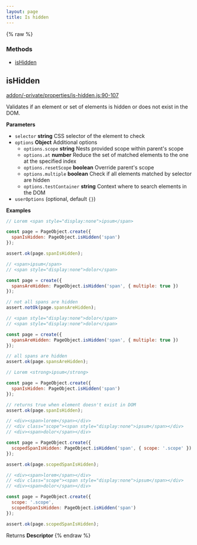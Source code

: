 ```yaml
---
layout: page
title: Is hidden
---
```


{% raw %}
### Methods

- [isHidden](#ishidden)

## isHidden

[addon/-private/properties/is-hidden.js:90-107](https://github.com/san650/ember-cli-page-object/blob/f70ce5d253619a25948ed1de7c34cb3f3978c953/addon/-private/properties/is-hidden.js#L90-L107 "Source code on GitHub")

Validates if an element or set of elements is hidden or does not exist in the DOM.

**Parameters**

-   `selector` **string** CSS selector of the element to check
-   `options` **Object** Additional options
    -   `options.scope` **string** Nests provided scope within parent's scope
    -   `options.at` **number** Reduce the set of matched elements to the one at the specified index
    -   `options.resetScope` **boolean** Override parent's scope
    -   `options.multiple` **boolean** Check if all elements matched by selector are hidden
    -   `options.testContainer` **string** Context where to search elements in the DOM
-   `userOptions`   (optional, default `{}`)

**Examples**

```javascript
// Lorem <span style="display:none">ipsum</span>

const page = PageObject.create({
  spanIsHidden: PageObject.isHidden('span')
});

assert.ok(page.spanIsHidden);
```

```javascript
// <span>ipsum</span>
// <span style="display:none">dolor</span>

const page = create({
  spansAreHidden: PageObject.isHidden('span', { multiple: true })
});

// not all spans are hidden
assert.notOk(page.spansAreHidden);
```

```javascript
// <span style="display:none">dolor</span>
// <span style="display:none">dolor</span>

const page = create({
  spansAreHidden: PageObject.isHidden('span', { multiple: true })
});

// all spans are hidden
assert.ok(page.spansAreHidden);
```

```javascript
// Lorem <strong>ipsum</strong>

const page = PageObject.create({
  spanIsHidden: PageObject.isHidden('span')
});

// returns true when element doesn't exist in DOM
assert.ok(page.spanIsHidden);
```

```javascript
// <div><span>lorem</span></div>
// <div class="scope"><span style="display:none">ipsum</span></div>
// <div><span>dolor</span></div>

const page = PageObject.create({
  scopedSpanIsHidden: PageObject.isHidden('span', { scope: '.scope' })
});

assert.ok(page.scopedSpanIsHidden);
```

```javascript
// <div><span>lorem</span></div>
// <div class="scope"><span style="display:none">ipsum</span></div>
// <div><span>dolor</span></div>

const page = PageObject.create({
  scope: '.scope',
  scopedSpanIsHidden: PageObject.isHidden('span')
});

assert.ok(page.scopedSpanIsHidden);
```

Returns **Descriptor** 
{% endraw %}